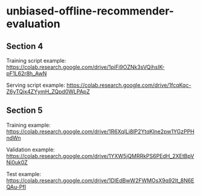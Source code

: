 # unbiased-offline-recommender-evaluation

## Section 4

Training script example: https://colab.research.google.com/drive/1piFi9OZNk3sVQihsIK-pF1L62r8h_AwN

Serving script example: https://colab.research.google.com/drive/1fcqKqc-Z6yTQjx4ZYymH_ZQpd0WLPApZ

## Section 5

Training example: https://colab.research.google.com/drive/1R6XqILi8lP2YtqKlne2pw1YGzPPHndWn

Validation example: https://colab.research.google.com/drive/1YXW5jQMRRkPS6PEdH_2XEtBpVNi0uk0Z

Test example: https://colab.research.google.com/drive/1DlEdBwW2FWMOsX9q92It_8N6EQAu-PfI

